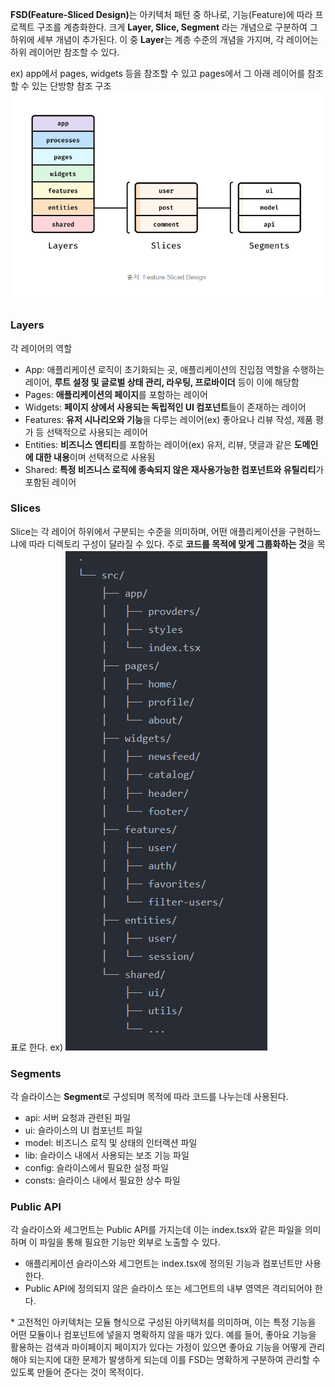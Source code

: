 <strong>FSD(Feature-Sliced Design)</strong>는 아키텍처 패턴 중 하나로, 기능(Feature)에 따라 프로젝트 구조를 계층화한다.
크게 <strong>Layer, Slice, Segment</strong> 라는 개념으로 구분하여 그 하위에 세부 개념이 추가된다.
이 중 <strong>Layer</strong>는 계층 수준의 개념을 가지며, 각 레이어는 하위 레이어만 참조할 수 있다.

ex) app에서 pages, widgets 등을 참조할 수 있고 pages에서 그 아래 레이어를 참조할 수 있는 단방향 참조 구조
![alt text](image.png)

### Layers

각 레이어의 역할

- App: 애플리케이션 로직이 초기화되는 곳, 애플리케이션의 진입점 역할을 수행하는 레이어, <strong>루트 설정 및 글로벌 상태 관리, 라우팅, 프로바이더</strong> 등이 이에 해당함
- Pages: <strong>애플리케이션의 페이지</strong>를 포함하는 레이어
- Widgets: <strong>페이지 상에서 사용되는 독립적인 UI 컴포넌트</strong>들이 존재하는 레이어
- Features: <strong>유저 시나리오와 기능</strong>을 다루는 레이어(ex) 좋아요나 리뷰 작성, 제품 평가 등 선택적으로 사용되는 레이어
- Entities: <strong>비즈니스 엔티티</strong>를 포함하는 레이어(ex) 유저, 리뷰, 댓글과 같은 <strong>도메인에 대한 내용</strong>이며 선택적으로 사용됨
- Shared: <strong>특정 비즈니스 로직에 종속되지 않은 재사용가능한 컴포넌트와 유틸리티</strong>가 포함된 레이어

### Slices

Slice는 각 레이어 하위에서 구분되는 수준을 의미하며, 어떤 애플리케이션을 구현하느냐에 따라 디렉토리 구성이 달라질 수 있다. 주로 <strong>코드를 목적에 맞게 그룹화하는 것</strong>을 목표로 한다.
ex)
![alt text](image-1.png)

### Segments

각 슬라이스는 <strong>Segment</strong>로 구성되며 목적에 따라 코드를 나누는데 사용된다.

- api: 서버 요청과 관련된 파일
- ui: 슬라이스의 UI 컴포넌트 파일
- model: 비즈니스 로직 및 상태의 인터랙션 파일
- lib: 슬라이스 내에서 사용되는 보조 기능 파일
- config: 슬라이스에서 필요한 설정 파일
- consts: 슬라이스 내에서 필요한 상수 파일

### Public API

각 슬라이스와 세그먼트는 Public API를 가지는데 이는 index.tsx와 같은 파일을 의미하며 이 파일을 통해 필요한 기능만 외부로 노출할 수 있다.

- 애플리케이션 슬라이스와 세그먼트는 index.tsx에 정의된 기능과 컴포넌트만 사용한다.
- Public API에 정의되지 않은 슬라이스 또는 세그먼트의 내부 영역은 격리되어야 한다.

\* 고전적인 아키텍처는 모듈 형식으로 구성된 아키텍처를 의미하며, 이는 특정 기능을 어떤 모듈이나 컴포넌트에 넣을지 명확하지 않을 때가 있다.
예를 들어, 좋아요 기능을 활용하는 검색과 마이페이지 페이지가 있다는 가정이 있으면 좋아요 기능을 어떻게 관리해야 되는지에 대한 문제가 발생하게 되는데 이를 FSD는 명확하게 구분하여 관리할 수 있도록 만들어 준다는 것이 목적이다.

